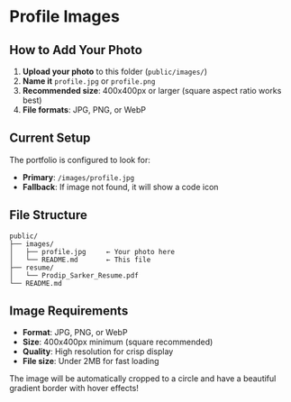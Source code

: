 # Profile Images

## How to Add Your Photo

1. **Upload your photo** to this folder (`public/images/`)
2. **Name it** `profile.jpg` or `profile.png`
3. **Recommended size**: 400x400px or larger (square aspect ratio works best)
4. **File formats**: JPG, PNG, or WebP

## Current Setup

The portfolio is configured to look for:
- **Primary**: `/images/profile.jpg`
- **Fallback**: If image not found, it will show a code icon

## File Structure

```
public/
├── images/
│   ├── profile.jpg     ← Your photo here
│   └── README.md       ← This file
├── resume/
│   └── Prodip_Sarker_Resume.pdf
└── README.md
```

## Image Requirements

- **Format**: JPG, PNG, or WebP
- **Size**: 400x400px minimum (square recommended)
- **Quality**: High resolution for crisp display
- **File size**: Under 2MB for fast loading

The image will be automatically cropped to a circle and have a beautiful gradient border with hover effects!
